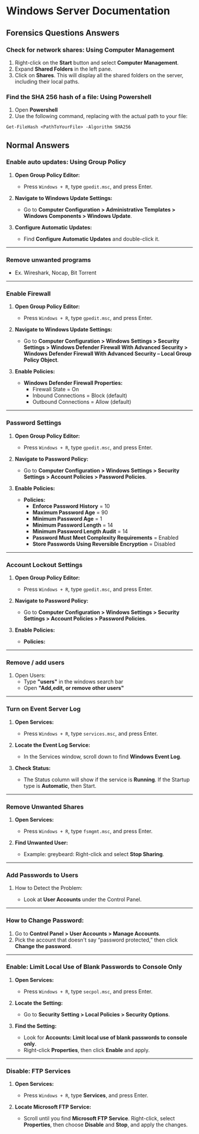 # Windows Server Documentation

## Forensics Questions Answers
### Check for network shares: Using Computer Management
1. Right-click on the **Start** button and select **Computer Management**.
2.  Expand **Shared Folders** in the left pane. 
3.  Click on **Shares**. This will display all the shared folders on the server, including their local paths. 

### Find the SHA 256 hash of a file: Using Powershell
1. Open **Powershell**
2. Use the following command, replacing <PathToYourFile> with the actual path to your file: 
```
Get-FileHash <PathToYourFile> -Algorithm SHA256 
```
## Normal Answers

### Enable auto updates: Using Group Policy
1. **Open Group Policy Editor:**
   - Press `Windows + R`, type `gpedit.msc`, and press Enter.

2. **Navigate to Windows Update Settings:**
   - Go to **Computer Configuration > Administrative Templates > Windows Components > Windows Update**.

3. **Configure Automatic Updates:**
   - Find **Configure Automatic Updates** and double-click it.

---

### Remove unwanted programs
   - Ex. Wireshark, Nocap, Bit Torrent

---

### Enable Firewall

1. **Open Group Policy Editor:**
   - Press `Windows + R`, type `gpedit.msc`, and press Enter.

2. **Navigate to Windows Update Settings:**
   - Go to **Computer Configuration > Windows Settings > Security Settings > Windows Defender Firewall With Advanced Security > Windows Defender Firewall With Advanced Security – Local Group Policy Object**.

3. **Enable Policies:**

   - **Windows Defender Firewall Properties:**
     - Firewall State = On
     - Inbound Connections = Block (default)
     - Outbound Connections = Allow (default)

---

### Password Settings

1. **Open Group Policy Editor:**
   - Press `Windows + R`, type `gpedit.msc`, and press Enter.

2. **Navigate to Password Policy:**
   - Go to **Computer Configuration > Windows Settings > Security Settings > Account Policies > Password Policies**.

3. **Enable Policies:**

   - **Policies:**
     - **Enforce Password History** = 10
     - **Maximum Password Age** = 90
     - **Minimum Password Age** = 1
     - **Minimum Password Length** = 14
     - **Minimum Password Length Audit** = 14
     - **Password Must Meet Complexity Requirements** = Enabled
     - **Store Passwords Using Reversible Encryption** = Disabled

---

### Account Lockout Settings

1. **Open Group Policy Editor:**
   - Press `Windows + R`, type `gpedit.msc`, and press Enter.

2. **Navigate to Password Policy:**
   - Go to **Computer Configuration > Windows Settings > Security Settings > Account Policies > Password Policies**.

3. **Enable Policies:**
   - **Policies:**

---

### Remove / add users
1. Open Users:
   - Type **"users"** in the windows search bar
   - Open **"Add,edit, or remove other users"**

---

### Turn on Event Server Log

1. **Open Services:**
   - Press `Windows + R`, type `services.msc`, and press Enter.

2. **Locate the Event Log Service:**
   - In the Services window, scroll down to find **Windows Event Log**.

3. **Check Status:**
   - The Status column will show if the service is **Running**. If the Startup type is **Automatic**, then Start.

---

### Remove Unwanted Shares

1. **Open Services:**
   - Press `Windows + R`, type `fsmgmt.msc`, and press Enter.

2. **Find Unwanted User:**
   - Example: greybeard: Right-click and select **Stop Sharing**.

---

### Add Passwords to Users

1. How to Detect the Problem:

   - Look at **User Accounts** under the Control Panel.

---

### How to Change Password:

1. Go to **Control Panel > User Accounts > Manage Accounts**.
2. Pick the account that doesn't say “password protected,” then click **Change the password**.

---

### Enable: Limit Local Use of Blank Passwords to Console Only

1. **Open Services:**
   - Press `Windows + R`, type `secpol.msc`, and press Enter.

2. **Locate the Setting:**
   - Go to **Security Setting > Local Policies > Security Options**.

3. **Find the Setting:**
   - Look for **Accounts: Limit local use of blank passwords to console only**.
   - Right-click **Properties**, then click **Enable** and apply.

---

### Disable: FTP Services

1. **Open Services:**
   - Press `Windows + R`, type **Services**, and press Enter.

2. **Locate Microsoft FTP Service:**
   - Scroll until you find **Microsoft FTP Service**. Right-click, select **Properties**, then choose **Disable** and **Stop**, and apply the changes.
